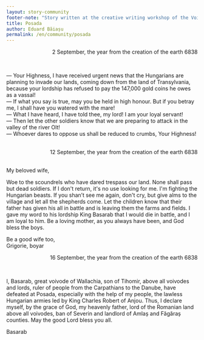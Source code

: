 ```yaml
---
layout: story-community
footer-note: "Story written at the creative writing workshop of the Voice Your Place Summer School: Curtea de Argeș."
title: Posada
author: Eduard Băiașu
permalink: /en/community/posada
---
```


<p style='text-align: right;'> 2 September, the year from the creation of the earth 6838 </p>
<br>

— Your Highness, I have received urgent news that the Hungarians are planning to invade our lands, coming down from the land of Transylvania, because your lordship has refused to pay the 147,000 gold coins he owes as a vassal! <br>
— If what you say is true, may you be held in high honour. But if you betray me, I shall have you watered with the mare! <br>
— What I have heard, I have told thee, my lord! I am your loyal servant! <br>
— Then let the other soldiers know that we are preparing to attack in the valley of the river Olt! <br>
— Whoever dares to oppose us shall be reduced to crumbs, Your Highness!
<br>
<br>

<p style='text-align: right;'> 12 September, the year from the creation of the earth 6838 </p>
<br>
My beloved wife,

Woe to the scoundrels who have dared trespass our land. None shall pass but dead soldiers.
If I don't return, it's no use looking for me. I'm fighting the Hungarian beasts. If you shan’t see me again, don't cry, but give alms to the village and let all the shepherds come. Let the children know that their father has given his all in battle and is leaving them the farms and fields.
I gave my word to his lordship King Basarab that I would die in battle, and I am loyal to him.
Be a loving mother, as you always have been, and God bless the boys.

Be a good wife too, <br>
Grigorie, boyar

<p style='text-align: right;'> 16 September, the year from the creation of the earth 6838</p>
<br>

I, Basarab, great voivode of Wallachia, son of Tihomir, above all voivodes and lords, ruler of people from the Carpathians to the Danube, have defeated at Posada, especially with the help of my people, the lawless Hungarian armies led by King Charles Robert of Anjou.
Thus, I declare myself, by the grace of God, my heavenly father, lord of the Romanian land above all voivodes, ban of Severin and landlord of Amlaș and Făgăraș counties.
May the good Lord bless you all.

Basarab
